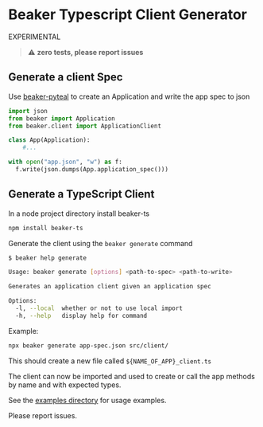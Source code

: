 # Beaker Typescript Client Generator

EXPERIMENTAL

> :warning: **zero tests, please report issues**

## Generate a client Spec

Use [beaker-pyteal](https://github.com/algorand-devrel/beaker) to create an Application and write the app spec to json

```py
import json
from beaker import Application
from beaker.client import ApplicationClient

class App(Application):
    #...

with open("app.json", "w") as f:
  f.write(json.dumps(App.application_spec()))
```

## Generate a TypeScript Client

In a node project directory install beaker-ts
```sh
npm install beaker-ts
```

Generate the client using the `beaker generate` command

```sh
$ beaker help generate

Usage: beaker generate [options] <path-to-spec> <path-to-write>

Generates an application client given an application spec

Options:
  -l, --local  whether or not to use local import
  -h, --help   display help for command

```

Example:
```sh
npx beaker generate app-spec.json src/client/ 
```

This should create a new file called `${NAME_OF_APP}_client.ts`

The client can now be imported and used to create or call the app methods by name and with expected types.

See the [examples directory](https://github.com/algorand-devrel/beaker-ts/tree/master/examples) for usage examples.

Please report issues.
